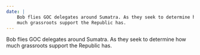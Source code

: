 ```yaml
---
date: |
    Bob flies GOC delegates around Sumatra. As they seek to determine how
    much grassroots support the Republic has.
---
```


Bob flies GOC delegates around Sumatra. As they seek to determine how
much grassroots support the Republic has.
